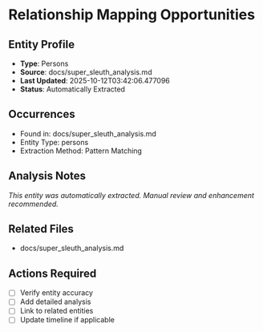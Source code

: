 # Relationship Mapping Opportunities

## Entity Profile
- **Type**: Persons
- **Source**: docs/super_sleuth_analysis.md
- **Last Updated**: 2025-10-12T03:42:06.477096
- **Status**: Automatically Extracted

## Occurrences
- Found in: docs/super_sleuth_analysis.md
- Entity Type: persons
- Extraction Method: Pattern Matching

## Analysis Notes
*This entity was automatically extracted. Manual review and enhancement recommended.*

## Related Files
- docs/super_sleuth_analysis.md

## Actions Required
- [ ] Verify entity accuracy
- [ ] Add detailed analysis
- [ ] Link to related entities
- [ ] Update timeline if applicable
